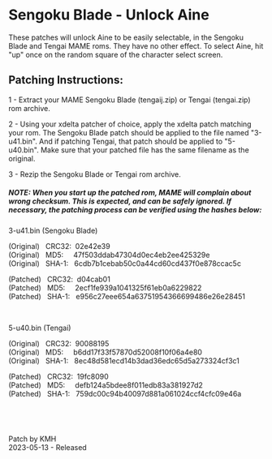 # **Sengoku Blade - Unlock Aine**

These patches will unlock Aine to be easily selectable, in the Sengoku Blade and Tengai MAME roms. They have no other effect. To select Aine, hit "up" once on the random square of the character select screen.

## Patching Instructions:

1 - Extract your MAME Sengoku Blade (tengaij.zip) or Tengai (tengai.zip) rom archive.

2 - Using your xdelta patcher of choice, apply the xdelta patch matching your rom. The Sengoku Blade patch should be applied to the file named "3-u41.bin". And if patching Tengai, that patch should be applied to "5-u40.bin". Make sure that your patched file has the same filename as the original.

3 - Rezip the Sengoku Blade or Tengai rom archive.
  
  
##### NOTE: When you start up the patched rom, MAME will complain about wrong checksum. This is expected, and can be safely ignored. If necessary, the patching process can be verified using the hashes below:
  
3-u41.bin (Sengoku Blade)

(Original) &nbsp; CRC32:&nbsp; 02e42e39  
(Original) &nbsp; MD5:  &nbsp; &nbsp;   47f503ddab47304d0ec4eb2ee425329e  
(Original) &nbsp; SHA-1: &nbsp; 6cdb7b1cebab50c0a44cd60cd437f0e878ccac5c     
  
(Patched) &nbsp; CRC32:&nbsp; d04cab01  
(Patched) &nbsp; MD5:  &nbsp; &nbsp;   2ecf1fe939a1041325f61eb0a6229822  
(Patched) &nbsp;  SHA-1: &nbsp; e956c27eee654a63751954366699486e26e28451  

&nbsp; &nbsp;  

5-u40.bin (Tengai)

(Original) &nbsp; CRC32:&nbsp; 90088195  
(Original) &nbsp; MD5:  &nbsp; &nbsp;   b6dd17f33f57870d52008f10f06a4e80  
(Original) &nbsp; SHA-1: &nbsp; 8ec48d581ecd14b3dad36edc65d5a273324cf3c1  
  
(Patched) &nbsp; CRC32:&nbsp; 19fc8090  
(Patched) &nbsp; MD5:  &nbsp; &nbsp;   defb124a5bdee8f011edb83a381927d2  
(Patched) &nbsp;  SHA-1: &nbsp; 759dc00c94b40097d881a061024ccf4cfc09e46a  

## &nbsp;

Patch by KMH  
2023-05-13 - Released
